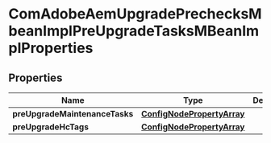 

# ComAdobeAemUpgradePrechecksMbeanImplPreUpgradeTasksMBeanImplProperties

## Properties

Name | Type | Description | Notes
------------ | ------------- | ------------- | -------------
**preUpgradeMaintenanceTasks** | [**ConfigNodePropertyArray**](ConfigNodePropertyArray.md) |  |  [optional]
**preUpgradeHcTags** | [**ConfigNodePropertyArray**](ConfigNodePropertyArray.md) |  |  [optional]



